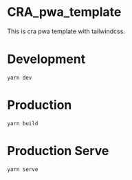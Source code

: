 # CRA_pwa_template

This is cra pwa template with tailwindcss.

# Development

```
yarn dev
```

# Production

```
yarn build
```

# Production Serve

```
yarn serve
```
